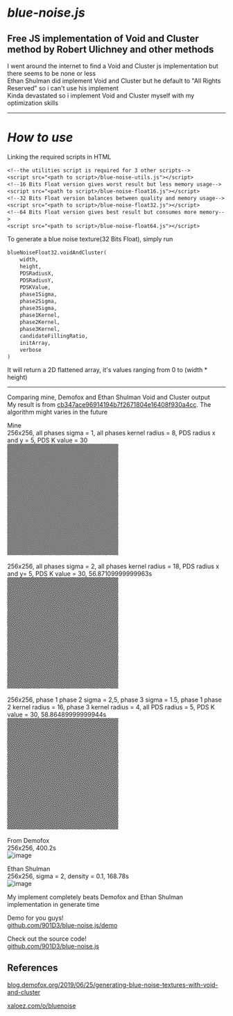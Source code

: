 # _**blue-noise.js**_
## Free JS implementation of Void and Cluster method by Robert Ulichney and other methods

I went around the internet to find a Void and Cluster js implementation but there seems to be none or less\
Ethan Shulman did implement Void and Cluster but he default to "All Rights Reserved" so i can't use his implement\
Kinda devastated so i implement Void and Cluster myself with my optimization skills

----------

# _How to use_

Linking the required scripts in HTML

```
<!--the utilities script is required for 3 other scripts-->
<script src="<path to script>/blue-noise-utils.js"></script>
<!--16 Bits Float version gives worst result but less memory usage-->
<script src="<path to script>/blue-noise-float16.js"></script>
<!--32 Bits Float version balances between quality and memory usage-->
<script src="<path to script>/blue-noise-float32.js"></script>
<!--64 Bits Float version gives best result but consumes more memory-->
<script src="<path to script>/blue-noise-float64.js"></script>
```

To generate a blue noise texture(32 Bits Float), simply run

```
blueNoiseFloat32.voidAndCluster(
    width,
    height,
    PDSRadiusX,
    PDSRadiusY,
    PDSKValue,
    phase1Sigma,
    phase2Sigma,
    phase3Sigma,
    phase1Kernel,
    phase2Kernel,
    phase3Kernel,
    candidateFillingRatio,
    initArray,
    verbose
)
```

It will return a 2D flattened array, it's values ranging from 0 to (width * height)

----------

Comparing mine, Demofox and Ethan Shulman Void and Cluster output\
My result is from [cb347ace96914194b7f2671804e16408f930a4cc](https://github.com/901D3/blue-noise.js/commit/cb347ace96914194b7f2671804e16408f930a4cc)\. The algorithm might varies in the future

Mine\
256x256, all phases sigma = 1, all phases kernel radius = 8, PDS radius x and y = 5, PDS K value = 30\
<img width="256" height="256" alt="image" src="https://github.com/901D3/blue-noise.js/blob/main/out/256x256,%20all%20phases%20sigma%20=%201,%20all%20phases%20kernel%20radius%20cap%20=%208,%20PDS%20radius%20x%20and%20y%20=%205,%20PDS%20K%20value%20=%2030.png?raw=true" />

256x256, all phases sigma = 2, all phases kernel radius = 18, PDS radius x and y= 5, PDS K value = 30, 56.87109999999963s\
<img width="256" height="256" alt="image" src="https://github.com/901D3/blue-noise.js/blob/main/out/256x256,%20all%20phases%20sigma%20=%202,%20all%20phases%20kernel%20radius%20cap%20=%2018,%20PDS%20radius%20x%20and%20y=%205,%20PDS%20K%20value%20=%2030,%2056.87109999999963s.png?raw=true" />

256x256, phase 1 phase 2 sigma = 2,5, phase 3 sigma = 1.5, phase 1 phase 2 kernel radius = 16, phase 3 kernel radius = 4, all PDS radius = 5, PDS K value = 30, 58.86489999999944s\
<img width="256" height="256" alt="image" src="https://github.com/901D3/blue-noise.js/blob/main/out/256x256,%20phase%201%20phase%202%20sigma%20=%202.5,%20phase%203%20sigma%20=%201.5,%20phase%201%20phase%202%20kernel%20radius%20=%2016,%20phase%203%20kernel%20radius%20=%204,%20all%20PDS%20radius%20=%205,%20PDS%20K%20value%20=%2030,%2058.86489999999944s.png?raw=true" />

From Demofox\
256x256, 400.2s\
<img width="512" height="256" alt="image" src="https://blog.demofox.org/wp-content/uploads/2019/06/bluevc_1m.png" />

Ethan Shulman\
256x256, sigma = 2, density = 0.1, 168.78s\
<img width="256" height="256" alt="image" src="https://github.com/user-attachments/assets/1c126adc-ec9c-4216-8092-9d6b37725989" />

My implement completely beats Demofox and Ethan Shulman implementation in generate time

Demo for you guys!\
[github.com/901D3/blue-noise.js/demo](https://901d3.github.io/blue-noise.js/demo)

Check out the source code!\
[github.com/901D3/blue-noise.js](https://github.com/901D3/blue-noise.js)

## References

[blog.demofox.org/2019/06/25/generating-blue-noise-textures-with-void-and-cluster](https://blog.demofox.org/2019/06/25/generating-blue-noise-textures-with-void-and-cluster)

[xaloez.com/o/bluenoise](https://xaloez.com/o/bluenoise)

